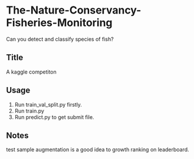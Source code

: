 # The-Nature-Conservancy-Fisheries-Monitoring
Can you detect and classify species of fish?
## Title
A kaggle competiton
## Usage
1. Run train_val_split.py firstly.
2. Run train.py
3. Run predict.py to get submit file.
## Notes
test sample augmentation is a good idea to growth ranking on leaderboard.

